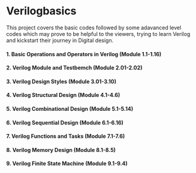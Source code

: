 # Verilogbasics
This project covers the basic codes followed by some adavanced level codes which may prove to be helpful to the viewers, trying to learn Verilog and kickstart their journey in Digital design.

#### 1. Basic Operations and Operators in Verilog **(Module 1.1-1.16)**
#### 2. Verilog Module and Testbemch **(Module 2.01-2.02)**
#### 3. Verilog Design Styles **(Module 3.01-3.10)**
#### 4. Verilog Structural Design **(Module 4.1-4.6)**
#### 5. Verilog Combinational Design **(Module 5.1-5.14)**
#### 6. Verilog Sequential Design **(Module 6.1-6.16)**
#### 7. Verilog Functions and Tasks **(Module 7.1-7.6)**
#### 8. Verilog Memory Design **(Module 8.1-8.5)**
#### 9. Verilog Finite State Machine **(Module 9.1-9.4)**

